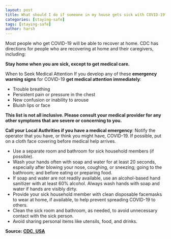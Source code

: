 ```yaml
---
layout: post
title: What should I do if someone in my house gets sick with COVID-19?
categories: [staying-safe]
tags: [staying-safe]
author: harsh
---
```


Most people who get COVID-19 will be able to recover at home. CDC has directions for people who are recovering at home and their caregivers, including:

**Stay home when you are sick, except to get medical care.**

When to Seek Medical Attention
If you develop any of these **emergency warning signs** for COVID-19 **get medical attention immediately**:

* Trouble breathing
* Persistent pain or pressure in the chest
* New confusion or inability to arouse
* Bluish lips or face

**This list is not all inclusive. Please consult your medical provider for any other symptoms that are severe or concerning to you.**

**Call your Local Authrities if you have a medical emergency**: Notify the operator that you have, or think you might have, COVID-19. If possible, put on a cloth face covering before medical help arrives.


* Use a separate room and bathroom for sick household members (if possible).
* Wash your hands often with soap and water for at least 20 seconds, especially after blowing your nose, coughing, or sneezing; going to the bathroom; and before eating or preparing food.
* If soap and water are not readily available, use an alcohol-based hand sanitizer with at least 60% alcohol. Always wash hands with soap and water if hands are visibly dirty.
* Provide your sick household member with clean disposable facemasks to wear at home, if available, to help prevent spreading COVID-19 to others.
* Clean the sick room and bathroom, as needed, to avoid unnecessary contact with the sick person.
* Avoid sharing personal items like utensils, food, and drinks.

**Source: [CDC, USA](https://www.cdc.gov/coronavirus/2019-ncov/faq.html)**